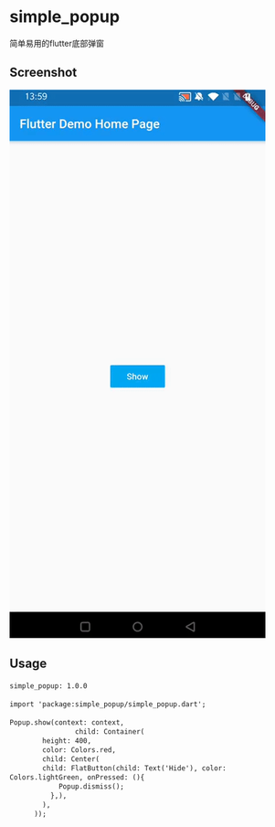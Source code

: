 # simple_popup
简单易用的flutter底部弹窗


## Screenshot
![Screenshot](./screen_shot.gif)


## Usage

	simple_popup: 1.0.0
	
	import 'package:simple_popup/simple_popup.dart';
	
	Popup.show(context: context, 
					child: Container(
            height: 400,
            color: Colors.red,
            child: Center(
            child: FlatButton(child: Text('Hide'), color: Colors.lightGreen, onPressed: (){
                Popup.dismiss();
              },),
            ),
          ));
